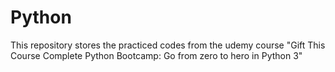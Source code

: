# Python
This repository stores the practiced codes from the udemy course "Gift This Course Complete Python Bootcamp: Go from zero to hero in Python 3"
